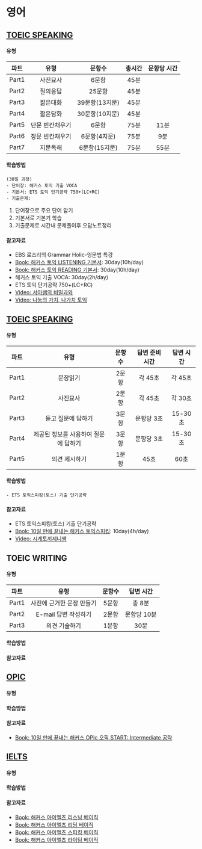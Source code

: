 # 영어

## [TOEIC SPEAKING](https://www.toeicswt.co.kr/)

#### 유형
| 파트 | 유형 | 문항수 | 총시간 | 문항당 시간 |
| :---: | :---: | :---: | :---: | :---: |
| Part1 | 사진묘사 | 6문항 | 45분 |  |
| Part2 | 질의응답 | 25문항 | 45분 |  |
| Part3 | 짧은대화 | 39문항(13지문) | 45분 |  |
| Part4 | 짧은담화 | 30문항(10지문) | 45분 |  |
| Part5 | 단문 빈칸채우기 | 6문항 | 75분 | 11분 |
| Part6 | 장문 빈칸채우기 | 6문항(4지문) | 75분 | 9분 |
| Part7 | 지문독해 | 6문항(15지문) | 75분 | 55분 |
  
#### 학습방법
```
(30일 과정)
- 단어장: 해커스 토익 기출 VOCA
- 기본서: ETS 토익 단기공략 750+(LC+RC)
- 기출문제:
```
1) 단어장으로 주요 단어 암기
2) 기본서로 기본기 학습
3) 기출문제로 시간내 문제풀이후 오답노트정리

#### 참고자료
- EBS 로즈리의 Grammar Holic-영문법 특강
- [Book: 해커스 토익 LISTENING 기본서](https://product.kyobobook.co.kr/detail/S000200406673): 30day(10h/day)
- [Book: 해커스 토익 READING 기본서](https://product.kyobobook.co.kr/detail/S000200406668): 30day(10h/day)
- 해커스 토익 기출 VOCA: 30day(2h/day)
- ETS 토익 단기공략 750+(LC+RC)
- [Video: 서아쌤의 비밀과와](https://www.youtube.com/@Seoahssem_Official/videos)
- [Video: 나눔의 가치, 나가치 토익](https://www.youtube.com/@TOEIC-ValueOfSharing/videos)

## [TOEIC SPEAKING](https://www.toeicswt.co.kr/)

#### 유형
| 파트 | 유형 | 문항수 | 답변 준비 시간 | 답변 시간 |
| :---: | :---: | :---: | :---: | :---: |
| Part1 | 문장읽기 | 2문항 | 각 45초 | 각 45초 |
| Part2 | 사진묘사 | 2문항 | 각 45초 | 각 30초 |
| Part3 | 듣고 질문에 답하기 | 3문항 | 문항당 3초 | 15-30초 |
| Part4 | 제공된 정보를 사용하여 질문에 답하기 | 3문항 | 문항당 3초 | 15-30초 |
| Part5 | 의견 제시하기 | 1문항 | 45초 | 60초 |
  
#### 학습방법
```
- ETS 토익스피킹(토스) 기출 단기공략
```

#### 참고자료
- ETS 토익스피킹(토스) 기출 단기공략
- [Book: 10일 만에 끝내는 해커스 토익스피킹](https://product.kyobobook.co.kr/detail/S000061351206): 10day(4h/day)
- [Video: 시계토끼제니쌤](https://www.youtube.com/@rabbit_jennycha/videos)

## TOEIC WRITING

#### 유형
| 파트 | 유형 | 문항수 | 답변 시간 |
| :---: | :---: | :---: | :---: |
| Part1 | 사진에 근거한 문장 만들기 | 5문항 | 총 8분 |
| Part2 | E-mail 답변 작성하기 | 2문항 | 문항당 10분 |
| Part3 | 의견 기술하기 | 1문항 | 30분 |

#### 학습방법

#### 참고자료

## [OPIC](https://www.opic.or.kr/opics/jsp/view/index.jsp)

#### 유형

#### 학습방법

#### 참고자료
- [Book: 10일 만에 끝내는 해커스 OPIc 오픽 START: Intermediate 공략](https://product.kyobobook.co.kr/detail/S000208578134)

## [IELTS](https://ieltskorea.org/korea)

#### 유형

#### 학습방법

#### 참고자료
- [Book: 해커스 아이엘츠 리스닝 베이직](https://product.kyobobook.co.kr/detail/S000001020192)
- [Book: 해커스 아이엘츠 리딩 베이직](https://product.kyobobook.co.kr/detail/S000001020191)
- [Book: 해커스 아이엘츠 스피킹 베이직](https://product.kyobobook.co.kr/detail/S000001020195)
- [Book: 해커스 아이엘츠 라이팅 베이직](https://product.kyobobook.co.kr/detail/S000001020193)

